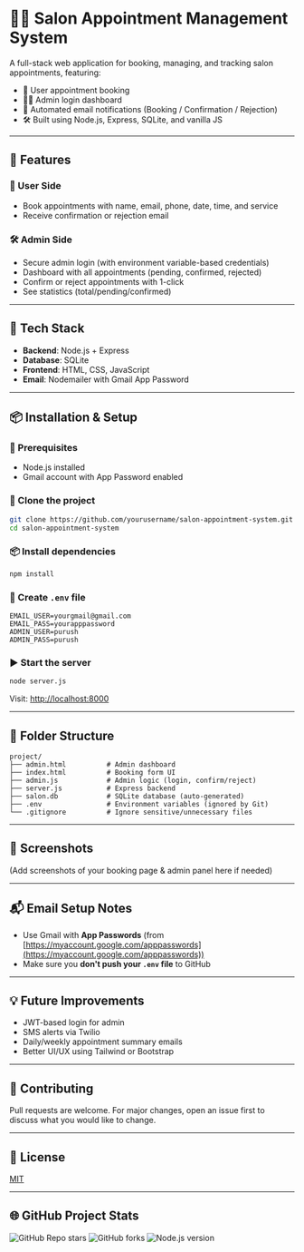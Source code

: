 # 💇‍♂️ Salon Appointment Management System

A full-stack web application for booking, managing, and tracking salon appointments, featuring:

* 📅 User appointment booking
* 👨‍💼 Admin login dashboard
* 📧 Automated email notifications (Booking / Confirmation / Rejection)
* 🛠 Built using Node.js, Express, SQLite, and vanilla JS

---

## 🚀 Features

### 👥 User Side

* Book appointments with name, email, phone, date, time, and service
* Receive confirmation or rejection email

### 🛠 Admin Side

* Secure admin login (with environment variable-based credentials)
* Dashboard with all appointments (pending, confirmed, rejected)
* Confirm or reject appointments with 1-click
* See statistics (total/pending/confirmed)

---

## 🧰 Tech Stack

* **Backend**: Node.js + Express
* **Database**: SQLite
* **Frontend**: HTML, CSS, JavaScript
* **Email**: Nodemailer with Gmail App Password

---

## 📦 Installation & Setup

### 🔧 Prerequisites

* Node.js installed
* Gmail account with App Password enabled

### 🔌 Clone the project

```bash
git clone https://github.com/yourusername/salon-appointment-system.git
cd salon-appointment-system
```

### 📦 Install dependencies

```bash
npm install
```

### 🔐 Create `.env` file

```env
EMAIL_USER=yourgmail@gmail.com
EMAIL_PASS=yourapppassword
ADMIN_USER=purush
ADMIN_PASS=purush
```

### ▶️ Start the server

```bash
node server.js
```

Visit: [http://localhost:8000](http://localhost:8000)

---

## 📂 Folder Structure

```
project/
├── admin.html          # Admin dashboard
├── index.html          # Booking form UI
├── admin.js            # Admin logic (login, confirm/reject)
├── server.js           # Express backend
├── salon.db            # SQLite database (auto-generated)
├── .env                # Environment variables (ignored by Git)
└── .gitignore          # Ignore sensitive/unnecessary files
```

---

## 📸 Screenshots

(Add screenshots of your booking page & admin panel here if needed)

---

## 📬 Email Setup Notes

* Use Gmail with **App Passwords** (from [https://myaccount.google.com/apppasswords](https://myaccount.google.com/apppasswords))
* Make sure you **don't push your `.env` file** to GitHub

---

## 💡 Future Improvements

* JWT-based login for admin
* SMS alerts via Twilio
* Daily/weekly appointment summary emails
* Better UI/UX using Tailwind or Bootstrap

---

## 🤝 Contributing

Pull requests are welcome. For major changes, open an issue first to discuss what you would like to change.

---

## 📄 License

[MIT](LICENSE)

---

## 🌐 GitHub Project Stats

![GitHub Repo stars](https://img.shields.io/github/stars/yourusername/salon-appointment-system?style=social)
![GitHub forks](https://img.shields.io/github/forks/yourusername/salon-appointment-system?style=social)
![Node.js version](https://img.shields.io/badge/node-%3E=18.0.0-brightgreen)
